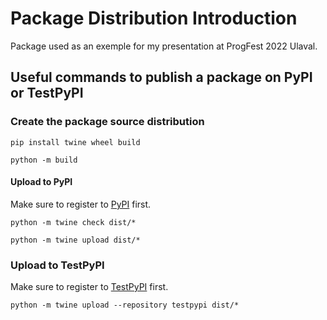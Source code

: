# Package Distribution Introduction
Package used as an exemple for my presentation at ProgFest 2022 Ulaval.

## Useful commands to publish a package on PyPI or TestPyPI

### Create the package source distribution

```
pip install twine wheel build
```

```
python -m build
```

#### Upload to PyPI

Make sure to register to [PyPI](https://pypi.org/account/register/) first.

```
python -m twine check dist/*
```

```
python -m twine upload dist/*
```

### Upload to TestPyPI

Make sure to register to [TestPyPI](https://test.pypi.org/account/register/) first.

```
python -m twine upload --repository testpypi dist/*
```
